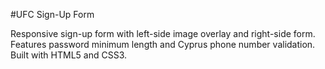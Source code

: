 #UFC Sign-Up Form

Responsive sign-up form with left-side image overlay and right-side form. Features password minimum length and Cyprus phone number validation. Built with HTML5 and CSS3.